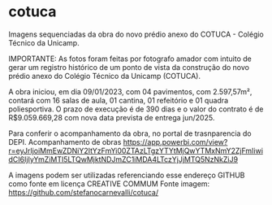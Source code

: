 # cotuca
Imagens sequenciadas da obra do novo prédio anexo do COTUCA - Colégio Técnico da Unicamp.

IMPORTANTE: As fotos foram feitas por fotografo amador com intuito de gerar um registro histórico de um ponto de vista da construção do novo prédio anexo do Colégio Técnico da Unicamp (COTUCA).

A obra iniciou, em dia 09/01/2023, com 04 pavimentos, com 2.597,57m², contará com 16 salas de aula, 01 cantina, 01 refeitório e 01 quadra poliesportiva.
O prazo de execução é de 390 dias e o valor do contrato é de R$9.059.669,28 com nova data prevista de entrega jun/2025.

Para conferir o acompanhamento da obra, no portal de trasnparencia do DEPI.
Acompanhamento de obras
https://app.powerbi.com/view?r=eyJrIjoiMmEwZDNiY2ItYzFmYi00ZTAzLTgzYTYtMjQwYTMxNmY2ZjFmIiwidCI6IjIyYmZiMTI5LTQwMjktNDJmZC1iMDA4LTczYjJjMTQ5NzNkZiJ9

A imagens podem ser utilizadas referenciando esse endereço GITHUB como fonte em licença CREATIVE COMMUM
Fonte imagem: https://github.com/stefanocarnevalli/cotuca/
